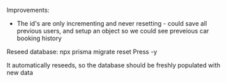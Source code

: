 Improvements:

- The id's are only incrementing and never resetting - could save all previous users, and setup an object so we could see preveious car booking history

Reseed database:
npx prisma migrate reset
Press -y

It automatically reseeds, so the database should be freshly populated with new data
